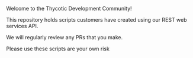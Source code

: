 Welcome to the Thycotic Development Community!

This repository holds scripts customers have created using our REST web services API. 

We will regularly review any PRs that you make.

Please use these scripts are your own risk
